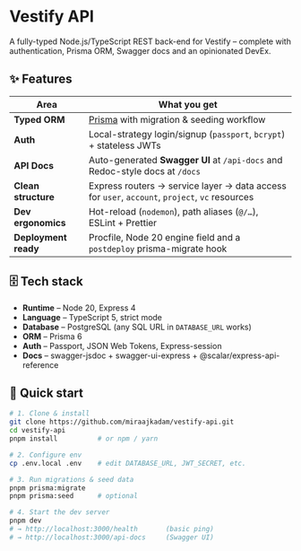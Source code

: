 # Vestify API

A fully-typed Node.js/TypeScript REST back-end for Vestify – complete with
authentication, Prisma ORM, Swagger docs and an opinionated DevEx.

## ✨ Features
| Area | What you get |
|------|--------------|
| **Typed ORM** | [Prisma](https://www.prisma.io/) with migration & seeding workflow |
| **Auth** | Local-strategy login/signup (`passport`, `bcrypt`) + stateless JWTs |
| **API Docs** | Auto-generated **Swagger UI** at `/api-docs` and Redoc-style docs at `/docs` |
| **Clean structure** | Express routers → service layer → data access for `user`, `account`, `project`, `vc` resources |
| **Dev ergonomics** | Hot-reload (`nodemon`), path aliases (`@/…`), ESLint + Prettier |
| **Deployment ready** | Procfile, Node 20 engine field and a `postdeploy` prisma-migrate hook |

## 🗄️ Tech stack
* **Runtime** – Node 20, Express 4  
* **Language** – TypeScript 5, strict mode  
* **Database** – PostgreSQL (any SQL URL in `DATABASE_URL` works)  
* **ORM** – Prisma 6  
* **Auth** – Passport, JSON Web Tokens, Express-session  
* **Docs** – swagger-jsdoc + swagger-ui-express + @scalar/express-api-reference

## 🚀 Quick start

```bash
# 1. Clone & install
git clone https://github.com/miraajkadam/vestify-api.git
cd vestify-api
pnpm install          # or npm / yarn

# 2. Configure env
cp .env.local .env    # edit DATABASE_URL, JWT_SECRET, etc.

# 3. Run migrations & seed data
pnpm prisma:migrate
pnpm prisma:seed      # optional

# 4. Start the dev server
pnpm dev
# → http://localhost:3000/health       (basic ping)
# → http://localhost:3000/api-docs     (Swagger UI)
